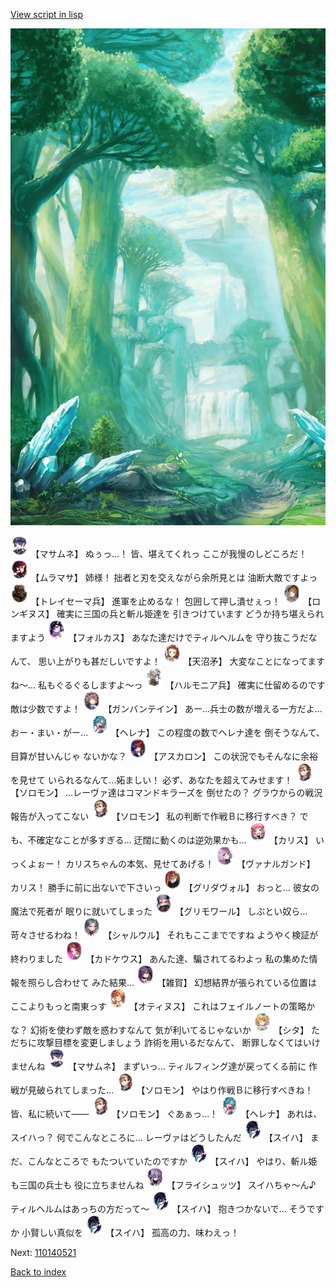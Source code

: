 [View script in lisp](../scripts/110140511.txt)

![forest.png](../images/backgrounds/forest.png)

<img src="../images/units/3100111.png" alt="3100111.png" height="34"/>
【マサムネ】
ぬぅっ…！
皆、堪えてくれっ
ここが我慢のしどころだ！

<img src="../images/units/3102511.png" alt="3102511.png" height="34"/>
【ムラマサ】
姉様！
拙者と刃を交えながら余所見とは
油断大敵ですよっ

<img src="../images/units/3830001.png" alt="3830001.png" height="34"/>
【トレイセーマ兵】
進軍を止めるな！
包囲して押し潰せぇっ！

<img src="../images/units/3300111.png" alt="3300111.png" height="34"/>
【ロンギヌス】
確実に三国の兵と斬ル姫達を
引きつけています
どうか持ち堪えられますよう

<img src="../images/units/3301811.png" alt="3301811.png" height="34"/>
【フォルカス】
あなた達だけでティルヘルムを
守り抜こうだなんて、
思い上がりも甚だしいですよ！

<img src="../images/units/3300411.png" alt="3300411.png" height="34"/>
【天沼矛】
大変なことになってますね～…
私もぐるぐるしますよ～っ

<img src="../images/units/3810001.png" alt="3810001.png" height="34"/>
【ハルモニア兵】
確実に仕留めるのです
敵は少数ですよ！

<img src="../images/units/3600211.png" alt="3600211.png" height="34"/>
【ガンバンテイン】
あー…兵士の数が増える一方だよ…
おー・まい・がー…

<img src="../images/units/3302811.png" alt="3302811.png" height="34"/>
【ヘレナ】
この程度の数でヘレナ達を
倒そうなんて、目算が甘いんじゃ
ないかな？

<img src="../images/units/3102311.png" alt="3102311.png" height="34"/>
【アスカロン】
この状況でもそんなに余裕を見せて
いられるなんて…妬ましい！
必ず、あなたを超えてみせます！

<img src="../images/units/3503111.png" alt="3503111.png" height="34"/>
【ソロモン】
…レーヴァ達はコマンドキラーズを
倒せたの？
グラウからの戦況報告が入ってこない

<img src="../images/units/3503111.png" alt="3503111.png" height="34"/>
【ソロモン】
私の判断で作戦Ｂに移行すべき？
でも、不確定なことが多すぎる…
迂闊に動くのは逆効果かも…

<img src="../images/units/3602511.png" alt="3602511.png" height="34"/>
【カリス】
いっくよぉー！
カリスちゃんの本気、見せてあげる！

<img src="../images/units/3601111.png" alt="3601111.png" height="34"/>
【ヴァナルガンド】
カリス！
勝手に前に出ないで下さいっ

<img src="../images/units/3600811.png" alt="3600811.png" height="34"/>
【グリダヴォル】
おっと…
彼女の魔法で死者が
眠りに就いてしまった

<img src="../images/units/3501711.png" alt="3501711.png" height="34"/>
【グリモワール】
しぶとい奴ら…
苛々させるわね！

<img src="../images/units/3200711.png" alt="3200711.png" height="34"/>
【シャルウル】
それもここまでですね
ようやく検証が終わりました

<img src="../images/units/3600411.png" alt="3600411.png" height="34"/>
【カドケウス】
あんた達、騙されてるわよっ
私の集めた情報を照らし合わせて
みた結果…

<img src="../images/units/3502411.png" alt="3502411.png" height="34"/>
【雑賀】
幻想結界が張られている位置は
ここよりもっと南東っす

<img src="../images/units/3400811.png" alt="3400811.png" height="34"/>
【オティヌス】
これはフェイルノートの策略かな？
幻術を使わず敵を惑わすなんて
気が利いてるじゃないか

<img src="../images/units/3201611.png" alt="3201611.png" height="34"/>
【シタ】
ただちに攻撃目標を変更しましょう
詐術を用いるだなんて、
断罪しなくてはいけませんね

<img src="../images/units/3100111.png" alt="3100111.png" height="34"/>
【マサムネ】
まずいっ…
ティルフィング達が戻ってくる前に
作戦が見破られてしまった…

<img src="../images/units/3503111.png" alt="3503111.png" height="34"/>
【ソロモン】
やはり作戦Ｂに移行すべきね！
皆、私に続いて――

<img src="../images/units/3503111.png" alt="3503111.png" height="34"/>
【ソロモン】
ぐあぁっ…！

<img src="../images/units/3302811.png" alt="3302811.png" height="34"/>
【ヘレナ】
あれは、スイハっ？
何でこんなところに…
レーヴァはどうしたんだ

<img src="../images/units/3401719.png" alt="3401719.png" height="34"/>
【スイハ】
まだ、こんなところで
もたついていたのですか

<img src="../images/units/3401719.png" alt="3401719.png" height="34"/>
【スイハ】
やはり、斬ル姫も三国の兵士も
役に立ちませんね

<img src="../images/units/3502719.png" alt="3502719.png" height="34"/>
【フライシュッツ】
スイハちゃ～ん♪
ティルヘルムはあっちの方だって～

<img src="../images/units/3401719.png" alt="3401719.png" height="34"/>
【スイハ】
抱きつかないで…
そうですか
小賢しい真似を

<img src="../images/units/3401719.png" alt="3401719.png" height="34"/>
【スイハ】
孤高の力、味わえっ！


Next: [110140521](110140521.md)

[Back to index](index.md)
